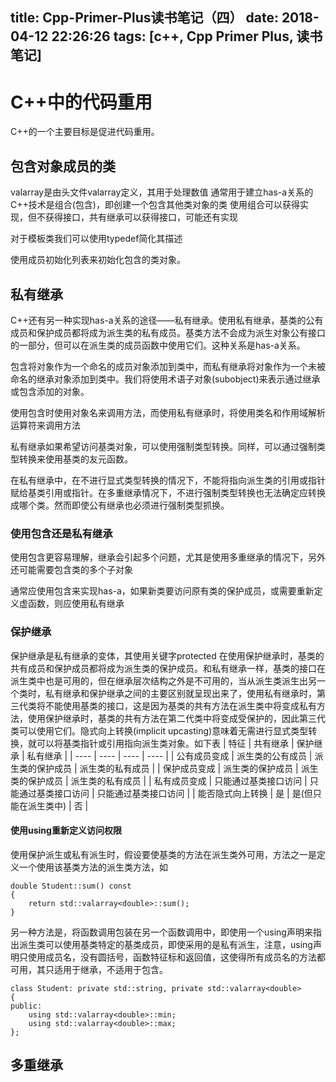 title: Cpp-Primer-Plus读书笔记（四）
date: 2018-04-12 22:26:26
tags: [c++, Cpp Primer Plus, 读书笔记]
---
# C++中的代码重用
C++的一个主要目标是促进代码重用。

## 包含对象成员的类
valarray是由头文件valarray定义，其用于处理数值
通常用于建立has-a关系的C++技术是组合(包含)，即创建一个包含其他类对象的类
使用组合可以获得实现，但不获得接口，共有继承可以获得接口，可能还有实现

对于模板类我们可以使用typedef简化其描述

使用成员初始化列表来初始化包含的类对象。

<!-- more -->

## 私有继承
C++还有另一种实现has-a关系的途径——私有继承。使用私有继承，基类的公有成员和保护成员都将成为派生类的私有成员。基类方法不会成为派生对象公有接口的一部分，但可以在派生类的成员函数中使用它们。这种关系是has-a关系。

包含将对象作为一个命名的成员对象添加到类中，而私有继承将对象作为一个未被命名的继承对象添加到类中。我们将使用术语子对象(subobject)来表示通过继承或包含添加的对象。

使用包含时使用对象名来调用方法，而使用私有继承时，将使用类名和作用域解析运算符来调用方法

私有继承如果希望访问基类对象，可以使用强制类型转换。同样，可以通过强制类型转换来使用基类的友元函数。

在私有继承中，在不进行显式类型转换的情况下，不能将指向派生类的引用或指针赋给基类引用或指针。在多重继承情况下，不进行强制类型转换也无法确定应转换成哪个类。然而即使公有继承也必须进行强制类型抓换。

### 使用包含还是私有继承
使用包含更容易理解，继承会引起多个问题，尤其是使用多重继承的情况下，另外还可能需要包含类的多个子对象

通常应使用包含来实现has-a，如果新类要访问原有类的保护成员，或需要重新定义虚函数，则应使用私有继承

### 保护继承
保护继承是私有继承的变体，其使用关键字protected
在使用保护继承时，基类的共有成员和保护成员都将成为派生类的保护成员。和私有继承一样，基类的接口在派生类中也是可用的，但在继承层次结构之外是不可用的，当从派生类派生出另一个类时，私有继承和保护继承之间的主要区别就呈现出来了，使用私有继承时，第三代类将不能使用基类的接口，这是因为基类的共有方法在派生类中将变成私有方法，使用保护继承时，基类的共有方法在第二代类中将变成受保护的，因此第三代类可以使用它们。隐式向上转换(implicit upcasting)意味着无需进行显式类型转换，就可以将基类指针或引用指向派生类对象。如下表
| 特征  | 共有继承 | 保护继承 | 私有继承 |
| ---- | ---- | ---- | ---- |
| 公有成员变成 | 派生类的公有成员 | 派生类的保护成员 | 派生类的私有成员 |
| 保护成员变成 | 派生类的保护成员 | 派生类的保护成员 | 派生类的私有成员 |
| 私有成员变成 | 只能通过基类接口访问 | 只能通过基类接口访问 | 只能通过基类接口访问 |
| 能否隐式向上转换 | 是 | 是(但只能在派生类中) | 否 |

#### 使用using重新定义访问权限
使用保护派生或私有派生时，假设要使基类的方法在派生类外可用，方法之一是定义一个使用该基类方法的派生类方法，如
```
double Student::sum() const
{
    return std::valarray<double>::sum();
}
```

另一种方法是，将函数调用包装在另一个函数调用中，即使用一个using声明来指出派生类可以使用基类特定的基类成员，即使采用的是私有派生，注意，using声明只使用成员名，没有圆括号，函数特征标和返回值，这使得所有成员名的方法都可用，其只适用于继承，不适用于包含。
```
class Student: private std::string, private std::valarray<double>
{
public:
    using std::valarray<double>::min;
    using std::valarray<double>::max;
};
```

## 多重继承
